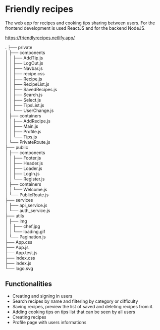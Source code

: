 # Friendly recipes

The web app for recipes and cooking tips sharing between users.
For the frontend development is used ReactJS and for the backend NodeJS.

https://friendlyrecipes.netlify.app/

.
├── private<br/>
│ ├── components<br/>
│ │ ├── AddTip.js<br/>
│ │ ├── LogOut.js<br/>
│ │ ├── Navbar.js<br/>
│ │ ├── recipe.css<br/>
│ │ ├── Recipe.js<br/>
│ │ ├── RecipeList.js<br/>
│ │ ├── SavedRecipes.js<br/>
│ │ ├── Search.js<br/>
│ │ ├── Select.js<br/>
│ │ ├── TipsList.js<br/>
│ │ └── UserChange.js<br/>
│ ├── containers<br/>
│ │ ├── AddRecipe.js<br/>
│ │ ├── Main.js<br/>
│ │ ├── Profile.js<br/>
│ │ └── Tips.js<br/>
│ └── PrivateRoute.js<br/>
├── public<br/>
│ ├── components<br/>
│ │ ├── Footer.js<br/>
│ │ ├── Header.js<br/>
│ │ ├── Loader.js<br/>
│ │ ├── LogIn.js<br/>
│ │ └── Register.js<br/>
│ ├── containers<br/>
│ │ └── Welcome.js<br/>
│ └── PublicRoute.js<br/>
├── services<br/>
│ ├── api_service.js<br/>
│ └── auth_service.js<br/>
├── utils<br/>
│ ├── img<br/>
│ │ ├── chef.jpg<br/>
│ │ └── loading.gif<br/>
│ └── Pagination.js<br/>
├── App.css<br/>
├── App.js<br/>
├── App.test.js<br/>
├── index.css<br/>
├── index.js<br/>
└── logo.svg<br/>

## Functionalities

- Creating and signing in users
- Search recipes by name and filtering by category or difficulty
- Saving recipes, preview the list of saved and deleting recipes from it.
- Adding cooking tips on tips list that can be seen by all users
- Creating recipes
- Profile page with users informations
